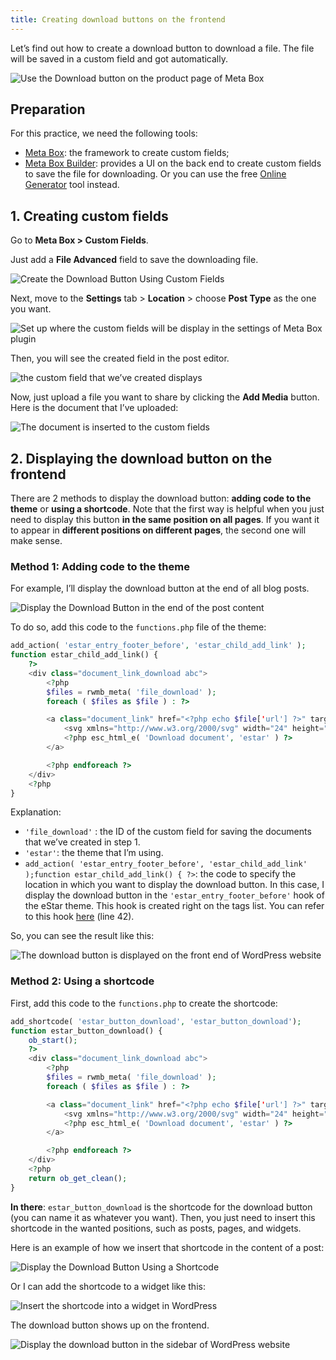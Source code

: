```yaml
---
title: Creating download buttons on the frontend
---
```


Let’s find out how to create a download button to download a file. The file wilI be saved in a custom field and got automatically.

![Use the Download button on the product page of Meta Box](https://i.imgur.com/aFZ5p6C.png)

## Preparation

For this practice, we need the following tools:

* [Meta Box](https://metabox.io): the framework to create custom fields;
* [Meta Box Builder](https://metabox.io/plugins/meta-box-builder/): provides a UI on the back end to create custom fields to save the file for downloading. Or you can use the free [Online Generator](https://metabox.io/online-generator/) tool instead.

## 1. Creating custom fields

Go to **Meta Box > Custom Fields**.

Just add a **File Advanced** field to save the downloading file.

![Create the Download Button Using Custom Fields](https://i.imgur.com/ewAMKk8.png)

Next, move to the **Settings** tab > **Location** > choose **Post Type** as the one you want.

![Set up where the custom fields will be display in the settings of Meta Box plugin](https://i.imgur.com/iDOoLPL.png)

Then, you will see the created field in the post editor.

![the custom field that we’ve created displays](https://i.imgur.com/f50SCZv.png)

Now, just upload a file you want to share by clicking the **Add Media** button. Here is the document that I’ve uploaded:

![The document is inserted to the custom fields](https://i.imgur.com/Iqve4Hs.png)

## 2. Displaying the download button on the frontend

There are 2 methods to display the download button: **adding code to the theme** or **using a shortcode**. Note that the first way is helpful when you just need to display this button **in the same position on all pages**. If you want it to appear in **different positions on different pages**, the second one will make sense.

### Method 1: Adding code to the theme

For example, I’ll display the download button at the end of all blog posts.

![Display the Download Button in the end of the post content](https://i.imgur.com/nZdJ1TF.png)

To do so, add this code to the `functions.php` file of the theme:

```php
add_action( 'estar_entry_footer_before', 'estar_child_add_link' );
function estar_child_add_link() {
	?>
	<div class="document_link_download abc">
		<?php
		$files = rwmb_meta( 'file_download' );
		foreach ( $files as $file ) : ?>

		<a class="document_link" href="<?php echo $file['url'] ?>" target="_blank">
			<svg xmlns="http://www.w3.org/2000/svg" width="24" height="24" viewBox="0 0 24 24" fill="none" stroke="currentColor" stroke-width="2" stroke-linecap="round" stroke-linejoin="round" class="feather feather-download"><path d="M21 15v4a2 2 0 0 1-2 2H5a2 2 0 0 1-2-2v-4"></path><polyline points="7 10 12 15 17 10"></polyline><line x1="12" y1="15" x2="12" y2="3"></line></svg>
			<?php esc_html_e( 'Download document', 'estar' ) ?>
		</a>

		<?php endforeach ?>
	</div>
	<?php
}
```
Explanation:

* `'file_download'` : the ID of the custom field for saving the documents that we’ve created in step 1.
* `'estar'`: the theme that I’m using.
* `add_action( 'estar_entry_footer_before', 'estar_child_add_link' );function estar_child_add_link() { ?>`: the code to specify the location in which you want to display the download button. In this case, I display the download button in the `'estar_entry_footer_before'` hook of the eStar theme. This hook is created right on the tags list. You can refer to this hook [here](https://github.com/elightup/estar/blob/master/template-parts/content/post.php) (line 42).

So, you can see the result like this:

![The download button is displayed on the front end of WordPress website](https://i.imgur.com/Oaa3J40.png)

### Method 2: Using a shortcode

First, add this code to the `functions.php` to create the shortcode:

```php
add_shortcode( 'estar_button_download', 'estar_button_download');
function estar_button_download() {
	ob_start();
	?>
	<div class="document_link_download abc">
		<?php
		$files = rwmb_meta( 'file_download' );
		foreach ( $files as $file ) : ?>

		<a class="document_link" href="<?php echo $file['url'] ?>" target="_blank">
			<svg xmlns="http://www.w3.org/2000/svg" width="24" height="24" viewBox="0 0 24 24" fill="none" stroke="currentColor" stroke-width="2" stroke-linecap="round" stroke-linejoin="round" class="feather feather-download"><path d="M21 15v4a2 2 0 0 1-2 2H5a2 2 0 0 1-2-2v-4"></path><polyline points="7 10 12 15 17 10"></polyline><line x1="12" y1="15" x2="12" y2="3"></line></svg>
			<?php esc_html_e( 'Download document', 'estar' ) ?>
		</a>

		<?php endforeach ?>
	</div>
	<?php
	return ob_get_clean();
}
```
**In there**: `estar_button_download` is the shortcode for the download button (you can name it as whatever you want). Then, you just need to insert this shortcode in the wanted positions, such as posts, pages, and widgets.

Here is an example of how we insert that shortcode in the content of a post:

![Display the Download Button Using a Shortcode](https://i.imgur.com/8Tb6VyZ.png)

Or I can add the shortcode to a widget like this:

![Insert the shortcode into a widget in WordPress](https://i.imgur.com/YqFNDx8.png)

The download button shows up on the frontend.

![Display the download button in the sidebar of WordPress website](https://i.imgur.com/gtX5VW5.png)

